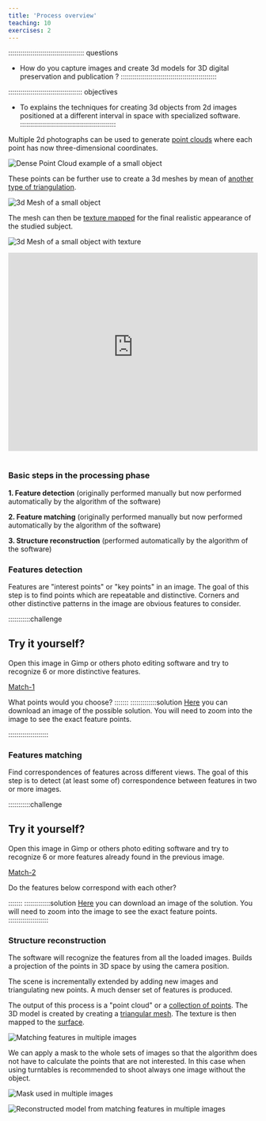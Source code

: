 ```yaml
---
title: 'Process overview'
teaching: 10
exercises: 2
---
```


:::::::::::::::::::::::::::::::::::::: questions 

- How do you capture images and create 3d models for 3D digital preservation and publication ?
::::::::::::::::::::::::::::::::::::::::::::::::

::::::::::::::::::::::::::::::::::::: objectives

- To explains the techniques for creating 3d objects from 2d images positioned at a different interval in space with specialized software.
::::::::::::::::::::::::::::::::::::::::::::::::

Multiple 2d photographs can be used to generate [point clouds](https://en.wikipedia.org/wiki/Point_Cloud) where each point has now three-dimensional coordinates.

![*Dense Point Cloud example of a small object*](https://data.d4science.org/shub/E_aFlFV0paV3RQaGQwTkJrTGVpd0pVVktJdFpEeXh4b2gySU8yMjJTNGJybFc4Z2JNS2tqWm5raHRXK0U4VHFVRA==)


These points can be further use to create a 3d meshes by mean of [another type of triangulation](https://en.wikipedia.org/wiki/Mesh_generation). 

![*3d Mesh of a small object*](https://data.d4science.org/shub/E_a0hoL2Y2dmZpREorYjNGTkx3QXBGcnZoQUd5NlhIVHQ0eStLZkVMd0hXN2RhckxRMDM5dG9ralpMaFFlSEs4cg==)


The mesh can then be [texture mapped](https://en.wikipedia.org/wiki/Texture_mapping) for the final realistic appearance of the studied subject.

![*3d Mesh of a small object with texture*](https://data.d4science.org/shub/E_ZEp0UkZxbFFvdUVXN29QMmtqWldTdDlBRnBhZUdUcTBPZUhJbG44ZEFLOEsxM2R5dlBZaE1yUG9XVUZzcHZBVg==)

<iframe src="https://gltf-viewer.donmccurdy.com#kiosk=1&model=https://data.d4science.org/shub/E_ZXp0WWx5S3JiVjE2RFc3WkVoMjhJSlUyUmpCWUFEQUdCSVlqamY2aC9zRUVGdWZLYWRVV0Vwem0xMHRiRkYwWQ==" style="width: 100%;" height="400px" frameBorder="0"></iframe>




<!--Underlying technology is more familiar
that we think! We can happily ignore 
the concepts and formulas used 
in the software. 

But it is useful to be aware of what it works.-->

|   |
|---|
### Basic steps in the processing phase

**1. Feature detection** (originally performed manually but now performed automatically by the algorithm of the software)

**2. Feature matching** (originally performed manually but now performed automatically by the algorithm of the software)

**3. Structure reconstruction** (performed automatically by the algorithm of the software)


### Features detection

Features are "interest points" or 
"key points" in an image. 
The goal of this step is to find 
points which are repeatable and distinctive.
Corners and other distinctive patterns 
in the image are obvious features to consider.

:::::::::::challenge 

## Try it yourself?
Open this image in Gimp or others photo editing software and try to recognize 6 or more distinctive features.

[Match-1](https://data.d4science.org/shub/E_VGNNb0R2VVltRmxaOHlhSXZnczIrTkZkL1ZUUXZlTElBLzBWTHUzenREdXZSb1RMcXNwdDBNS1Qwb2d3aWNnWQ==)

What points would you choose?
:::::::
:::::::::::::solution
[Here](https://data.d4science.org/shub/E_WW9zZUluVUxmVzJFRlpDcFV3UE5MeHVJNU96d25LWlJDdDhZZlJSQnpjcWptZVowRS9YcGxHWHZUN0RmLzVlSQ==) you can download an image of the possible solution. You will need to zoom into the image to see the exact feature points.

::::::::::::::::::::

 
### Features matching

Find correspondences of features across 
different views. 
The goal of this step is to 
detect (at least some of) 
correspondence between features in 
two or more images.


:::::::::::challenge 

## Try it yourself?

Open this image in Gimp or others photo editing software and try to recognize 6 or more features already found in the previous image.

[Match-2](https://data.d4science.org/shub/E_NXBISUtZTnhDbHVGNHNxUXh0cEQzSGVldFVPMEtWWisyVU8xVmFCWWliTTNEQWIwNGx2VldUQ0xhWUZOMkk2SA==)


Do the features below correspond with each other?

:::::::
:::::::::::::solution
[Here](https://data.d4science.org/shub/E_WFZSR0Z0Y29CTzNMNmVTdWNxelZqdFc2bkxOV3VuWU1nc0ViMVQ2MVU3RmtVMGZYd1NWclU4b24zWjB6R3VTUA==) you can download an image of the solution. You will need to zoom into the image to see the exact feature points.
::::::::::::::::::::

### Structure reconstruction

<!--Load all extracted features from an 
initial pair of images. Builds a 
projection of the points in 3D space by using the camera position.-->

The software will recognize the features from all the loaded images. Builds a 
projection of the points in 3D space by using the camera position.

The scene is incrementally 
extended by adding new images and 
triangulating new points. A much denser set of features is produced.

The output of this process is 
a "point cloud" or a [collection of points](#definition). 
The 3D model is created by creating a [triangular mesh](#definition). The texture is then mapped to the [surface](#definition).


![*Matching features in multiple images*](https://data.d4science.org/shub/E_bU9MSEZaRGpOaGFJZ2hsL1dCWi85U0NZbUJiVDh5YlBlUmxmTGI3UE9ic1dvOEdkOGFpS3JnYmRrelYrY0JOaQ==)

We can apply a mask to the whole sets of images so that the algorithm does not have to calculate the points that are not interested. In this case when using turntables is recommended to shoot always one image without the object.

![*Mask  used in multiple images*](https://data.d4science.org/shub/E_L3Y4dlE2Rm9ZVU1BcCtSaHFoS1A5UHZpUEpXYVdaK2tRNm9MOGdjT1Y0YXE3bkdvR2FTdU1MSlp1R3ozRVVwYg==)


![*Reconstructed model from matching features in multiple images*](https://data.d4science.org/shub/E_dUFhdW4vd2x0SVRNOWFjOWVjc1pwU2FyaFJXWlA2VnBzWjI1QnN5L3UvalMxYlVVSFhkMmEwb0FqTlkrdHZaMg==)







